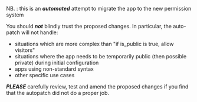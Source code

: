 
NB. : this is an ***automated*** attempt to migrate the app to the new permission system

You should ***not*** blindly trust the proposed changes. In particular, the auto-patch will not handle:
- situations which are more complex than "if is_public is true, allow visitors"
- situations where the app needs to be temporarily public (then possible private) during initial configuration
- apps using non-standard syntax
- other specific use cases

***PLEASE*** carefully review, test and amend the proposed changes if you find that the autopatch did not do a proper job.
